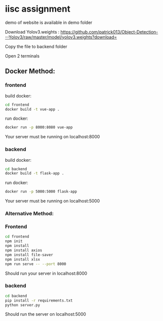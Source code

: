 # iisc assignment

demo of website is available in demo folder


Download Yolov3.weights : https://github.com/patrick013/Object-Detection---Yolov3/raw/master/model/yolov3.weights?download=


Copy the file to backend folder


Open 2 terminals

## Docker Method:

### frontend

build docker:
```bash
cd frontend
docker build -t vue-app .
```
run docker:
```bash
docker run -p 8000:8080 vue-app
```
Your server must be running on localhost:8000

### backend

build docker:
```bash
cd backend
docker build -t flask-app .
```
run docker:
```bash
docker run -p 5000:5000 flask-app
```
Your server must be running on localhost:5000

### Alternative Method:

### Frontend

```bash
cd frontend
npm init
npm install
npm install axios
npm install file-saver
npm install xlsx
npm run serve -- --port 8000
```

Should run your server in localhost:8000

### backend

```bash
cd backend
pip install -r requirements.txt
python server.py
```

Should run the server on localhost:5000

